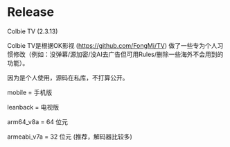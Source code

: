 # Release

Colbie TV (2.3.13)

Colbie TV是根据OK影视 (https://github.com/FongMi/TV) 做了一些专为个人习惯修改（例如：没弹幕/源加密/没AI去广告但可用Rules/删除一些海外不会用到的功能）。

因为是个人使用，源码在私库，不打算公开。

mobile = 手机版

leanback = 电视版

arm64_v8a = 64 位元

armeabi_v7a = 32 位元 (推荐，解码器比较多)
